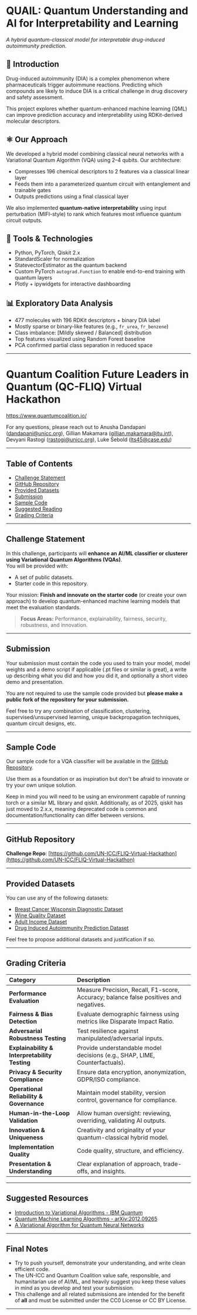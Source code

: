 # QUAIL: Quantum Understanding and AI for Interpretability and Learning

*A hybrid quantum-classical model for interpretable drug-induced autoimmunity prediction.*

## 🧬 Introduction

Drug-induced autoimmunity (DIA) is a complex phenomenon where pharmaceuticals trigger autoimmune reactions. Predicting which compounds are likely to induce DIA is a critical challenge in drug discovery and safety assessment.

This project explores whether quantum-enhanced machine learning (QML) can improve prediction accuracy and interpretability using RDKit-derived molecular descriptors.

## ⚛️ Our Approach

We developed a hybrid model combining classical neural networks with a Variational Quantum Algorithm (VQA) using 2–4 qubits. Our architecture:

- Compresses 196 chemical descriptors to 2 features via a classical linear layer
- Feeds them into a parameterized quantum circuit with entanglement and trainable gates
- Outputs predictions using a final classical layer

We also implemented **quantum-native interpretability** using input perturbation (MIFI-style) to rank which features most influence quantum circuit outputs.

## 🧰 Tools & Technologies

- Python, PyTorch, Qiskit 2.x
- StandardScaler for normalization
- StatevectorEstimator as the quantum backend
- Custom PyTorch `autograd.Function` to enable end-to-end training with quantum layers
- Plotly + ipywidgets for interactive dashboarding

## 📊 Exploratory Data Analysis

- 477 molecules with 196 RDKit descriptors + binary DIA label
- Mostly sparse or binary-like features (e.g., `fr_urea`, `fr_benzene`)
- Class imbalance: [Mildly skewed / Balanced] distribution
- Top features visualized using Random Forest baseline
- PCA confirmed partial class separation in reduced space
---

# Quantum Coalition Future Leaders in Quantum (QC-FLIQ) Virtual Hackathon

https://www.quantumcoalition.io/

For any questions, please reach out to Anusha Dandapani (dandapani@unicc.org), Gillian Makamara (gillian.makamara@itu.int), Devyani Rastogi (rastogi@unicc.org), Luke Sebold (lts45@case.edu)

---

## Table of Contents
- [Challenge Statement](#challenge-statement)
- [GitHub Repository](#github-repository)
- [Provided Datasets](#provided-datasets)
- [Submission](#submission)
- [Sample Code](#sample-code)
- [Suggested Reading](#suggested-reading)
- [Grading Criteria](#grading-criteria)

---

## Challenge Statement

In this challenge, participants will **enhance an AI/ML classifier or clusterer using Variational Quantum Algorithms (VQAs)**.  
You will be provided with:
- A set of public datasets.
- Starter code in this repository.

Your mission: **Finish and innovate on the starter code** (or create your own approach) to develop quantum-enhanced machine learning models that meet the evaluation standards.

> **Focus Areas:** Performance, explainability, fairness, security, robustness, and innovation.

---

## Submission

Your submission must contain the code you used to train your model, model weights and a demo script if applicable (.pt files or similar is great), a write up describing what you did and how you did it, and optionally a short video demo and presentation.

You are not required to use the sample code provided but **please make a public fork of the repository for your submission.**

Feel free to try any combination of classification, clustering, supervised/unsupervised learning, unique backpropagation techniques, quantum circuit designs, etc.

---

## Sample Code

Our sample code for a VQA classifier will be available in the [GitHub Repository](https://github.com/UN-ICC/FLIQ-Virtual-Hackathon).  

Use them as a foundation or as inspiration but don't be afraid to innovate or try your own unique solution.

Keep in mind you will need to be using an environment capable of running torch or a similar ML library and qiskit. Additionally, as of 2025, qiskit has just moved to 2.x.x, meaning deprecated code is common and documentation/functionality can differ between versions.

---

## GitHub Repository

**Challenge Repo**: [https://github.com/UN-ICC/FLIQ-Virtual-Hackathon](https://github.com/UN-ICC/FLIQ-Virtual-Hackathon)

---

## Provided Datasets

You can use any of the following datasets:
- [Breast Cancer Wisconsin Diagnostic Dataset](https://archive.ics.uci.edu/dataset/17/breast+cancer+wisconsin+diagnostic)
- [Wine Quality Dataset](https://archive.ics.uci.edu/dataset/186/wine+quality)
- [Adult Income Dataset](https://archive.ics.uci.edu/dataset/2/adult)
- [Drug Induced Autoimmunity Prediction Dataset](https://archive.ics.uci.edu/dataset/1104/drug_induced_autoimmunity_prediction)

Feel free to propose additional datasets and justification if so.

---

## Grading Criteria

| Category | Description |
|:---------|:------------|
| **Performance Evaluation** | Measure Precision, Recall, F1-score, Accuracy; balance false positives and negatives. |
| **Fairness & Bias Detection** | Evaluate demographic fairness using metrics like Disparate Impact Ratio. |
| **Adversarial Robustness Testing** | Test resilience against manipulated/adversarial inputs. |
| **Explainability & Interpretability Testing** | Provide understandable model decisions (e.g., SHAP, LIME, Counterfactuals). |
| **Privacy & Security Compliance** | Ensure data encryption, anonymization, GDPR/ISO compliance. |
| **Operational Reliability & Governance** | Maintain model stability, version control, governance for compliance. |
| **Human-in-the-Loop Validation** | Allow human oversight: reviewing, overriding, validating AI outputs. |
| **Innovation & Uniqueness** | Creativity and originality of your quantum-classical hybrid model. |
| **Implementation Quality** | Code quality, structure, and efficiency. |
| **Presentation & Understanding** | Clear explanation of approach, trade-offs, and insights. |

---

## Suggested Resources

- [Introduction to Variational Algorithms - IBM Quantum](https://learning.quantum.ibm.com/course/variational-algorithm-design/variational-algorithms)
- [Quantum Machine Learning Algorithms - arXiv:2012.09265](https://arxiv.org/abs/2012.09265)
- [A Variational Algorithm for Quantum Neural Networks](https://link.springer.com/chapter/10.1007/978-3-030-50433-5_45)

---

## Final Notes

- Try to push yourself, demonstrate your understanding, and write clean efficient code. 
- The UN-ICC and Quantum Coalition value safe, responsible, and humanitarian use of AI/ML, and heavily suggest you keep these values in mind as you develop and test your submission. 
- This challenge and all related submissions are intended for the benefit of **all** and must be submitted under the CC0 License or CC BY License. 

---

